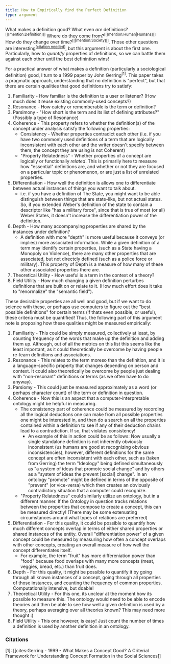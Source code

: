 ```yaml
---
title: How to Empirically find the Perfect Definition
type: argument
---
```


What makes a definition good? What even *are* definitions?<sup>\[‍[[mention:Definition]]‍\]</sup> Where do they come from?<sup>\[‍[[mention:Human|Humans]]‍\]</sup> How do they change over time?<sup>\[‍[[mention:Society]]‍\]</sup>. Those other questions are interesting<sup>\[[citation needed](https://knowyourmeme.com/memes/citation-needed)\]</sup>, but this argument is about the first one. Particularly, how to *quantify* properties of definitions, so we can battle them against each other until the best definintion wins!

For a practical answer of what makes a definition (particularly a sociological definition) good, I turn to a 1999 paper by John Gerring<sup>[1]</sup>. This paper takes a pragmatic approach, understanding that no definition is "perfect", but that there are certain qualities that good definitions try to satisfy:

1. Familiarity - How familiar is the definition to a user or listener? (How much does it reuse existing commonly-used concepts?)
2. Resonance - How catchy or rememberable is the term or definition?
3. Parsimony - "How short is the term and its list of defining attributes?" (Possibly a type of Resonance)
4. Coherence - This property refers to whether the definition(s) of the concept under analysis satisfy the following properties:
   - Consistency - Whether properties contradict each other (i.e. if you have two commonly used definitions of a term that are logically inconsistent with each other and the writer doesn't specify between them, the concept they are using is not Coherent)
   - "Property Relatedness" - Whether properties of a concept are logically or functionally *related*. This is primarily here to measure how "essential" definitions are, and whether or not they are focused on a particular topic or phenomenon, or are just a list of unrelated properties.
5. Differentiation - How well the definition is allows one to differentiate between actual instances of things you want to talk about.
   - i.e. if you have a definition of The State, you might want to be able distinguish between things that are state-like, but not actual states. So, if you extended Weber's definition of the state to contain a descriptor like "has a military force", since that is true of most (or all) Weber States, it doesn't increase the differentiation power of the definition. 
6. Depth - How many accompanying properties are shared by the instances under definition?
   - A definition with more "depth" is more useful because it conveys (or implies) more associated information. While a given definition of a term may identify certain properties, (such as a State having a Monopoly on Violence), there are many other properties that are associated, but not directcly defined (such as a police force or military). This property of Depth is a measure of how many of these other associated properties there are.
7. Theoretical Utility - How useful is a term in the context of a theory?
8. Field Utility - How much changing a given definition perturbes definitions that are built on or relate to it. (How much effort does it take to "renormalize" the "semantic field").

These desirable properties are all well and good, but if we want to do science with these, or perhaps use computers to figure out the "best possible definitions" for certain terms (if thats even possible, or useful), these criteria must be quantified! Thus, the following part of this argument note is proposing how these qualities might be measured empirically:

1. Familiarity - This could be simply measured, collectively at least, by counting frequency of the words that make up the definition and adding them up. Although, out of all the metrics on this list this seems like the least important, as it could theoretically be overcome by having people re-learn definitions and associations.
2. Resonance - This relates to the term moreso than the definition, and it is a language-specific property that changes depending on person and context. It could also theoretically be overcome by people just dealing with "non-resonant" definitions or terms (as we often have to do anyway).
3. Parsiomy - This could just be measured approximately as a word (or perhaps character count) of the term or definition in question.
4. Coherence - Now this is an aspect that a computer-interpretable ontology might be helpful in measuring.
   - The consistency part of coherence could be measured by recording all the logical deductions one can make from all possible properties one might be interested in, and then do a search on all the properties contained within a definition to see if any of their deduction chains lead to a contradiction. If so, that violates consistency!
     - An example of this in action could be as follows: Now usually a single standalone definition is not inherently obviously inconsistent (us humans are good at recognizing obvious inconsistencies), however, different definitions for the same concept are often inconsistent with each other, such as (taken from Gerring) the term "Ideology" being defined simultaneously as "a system of ideas that promote social change" and by others as a "system of ideas the prevent \[social\] change". In an ontology "promote" might be defined in terms of the opposite of "prevent" (or vice-versa) which then creates an obviously contradictory situation that a computer could recognize.
   - "Property Relatedness" could similarly utilize an ontology, but in a different manner. If the Ontology in question tracks relations between the properties that compose to create a concept, this can be measured directly! (There may be some extenuating circumstances around what types of relations are preferred)
5. Differentiation - For this quality, it could be possible to quantify how much different concepts overlap in terms of either shared properties or shared instances of the entity. Overall "differentiation power" of a given concept could be measured by measuring how often a concept overlaps with other concepts, creating an overall measure of how well the concept differentiates itself.
   - For example, the term "fruit" has more differeniation power than "food" because food overlaps with many more concepts (meat, veggies, bread, etc.) than fruit does.
6. Depth - For this quality, it might be possible to quantify it by going through all known instances of a concept, going through all properties of those instances, and counting the frequency of common properties. Computationally intensive, but doable!
7. Theoretical Utility - For this one, its unclear at the moment how its possible to measure this. The ontology would need to be able to encode theories and then be able to see how well a given definition is used by a theory, perhaps averaging over all theories known? This may need more thought :)
8. Field Utility - This one however, is easy! Just count the number of times a definition is used by another definition in an ontology.

### Citations

[1]: [[cites:Gerring - 1999 - What Makes a Concept Good? A Criterial Framework for Understanding Concept Formation in the Social Sciences]]